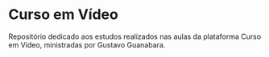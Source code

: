 # Curso em Vídeo

Repositório dedicado aos estudos realizados nas aulas da plataforma Curso em Vídeo, ministradas por Gustavo Guanabara.
